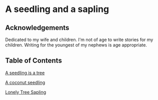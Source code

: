# A seedling and a sapling

## Acknowledgements

Dedicated to my wife and children.  I'm not of age to write stories for my children.  Writing for the youngest of my nephews is age appropriate.

## Table of Contents

[A seedling is a tree](https://github.com/Data-Independence-Network/trunk-core/issues/4)

[A coconut seedling](https://github.com/Data-Independence-Network/trunk-core/issues/5)

[Lonely Tree Sapling](https://github.com/Data-Independence-Network/trunk-core/issues/3)
